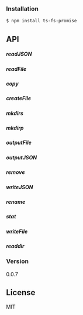 ### Installation

```sh
$ npm install ts-fs-promise
```

## API

##### readJSON
##### readFile
##### copy
##### createFile
##### mkdirs
##### mkdirp
##### outputFile
##### outputJSON
##### remove
##### writeJSON
##### rename
##### stat
##### writeFile
##### readdir

### Version
0.0.7

License
----

MIT
